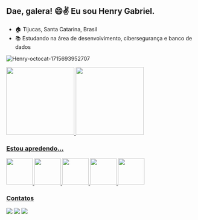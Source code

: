 ## Dae, galera! :smile::v: Eu sou Henry Gabriel.

- 🏠 Tijucas, Santa Catarina, Brasil
- 📚 Estudando na área de desenvolvimento, cibersegurança e banco de dados

![Henry-octocat-1715693952707](https://github.com/HenryGabriel-2407/HenryGabriel-2407/assets/63942305/63a4953f-8c2c-4919-91d9-3c9bd89543f3)

<div>
<a href="https://github.com/HenryGabriel-2407">
<img loading="lazy" height="180em" src="https://github-readme-stats.vercel.app/api/top-langs/?username=HenryGabriel-2407&layout=compact&langs_count=7&theme=github_dark&cache=1"/>
<img loading="lazy" height="180em" src="https://github-readme-stats.vercel.app/api?username=HenryGabriel-2407&show_icons=true&theme=github_dark&include_all_commits=true&count_private=true&cache=1"/>
</div>

### Estou apredendo...
<div>
<img src="https://cdn.jsdelivr.net/gh/devicons/devicon@latest/icons/python/python-original-wordmark.svg" width="70" height="70"/>
<img src="https://cdn.jsdelivr.net/gh/devicons/devicon@latest/icons/c/c-plain.svg" width="70" height="70"/>
<img src="https://cdn.jsdelivr.net/gh/devicons/devicon@latest/icons/java/java-original-wordmark.svg" width="70" height="70"/>
<img src="https://cdn.jsdelivr.net/gh/devicons/devicon@latest/icons/mysql/mysql-original-wordmark.svg" width="70" height="70"/>
<img src="https://cdn.jsdelivr.net/gh/devicons/devicon@latest/icons/godot/godot-original-wordmark.svg" width="70" height="70"/>
</div>

### Contatos

<div> 
  <a href="https://www.instagram.com/henry._.gabriel2407/" target="_blank"><img src="https://img.shields.io/badge/-Instagram-%23E4405F?style=for-the-badge&logo=instagram&logoColor=white" target="_blank"></a>
  <a href = "mailto:henrygabriel2407@gmail.com"><img src="https://img.shields.io/badge/-Gmail-%23333?style=for-the-badge&logo=gmail&logoColor=white" target="_blank"></a>
  <a href="https://www.linkedin.com/in/henrygabriel040724/" target="_blank"><img src="https://img.shields.io/badge/-LinkedIn-%230077B5?style=for-the-badge&logo=linkedin&logoColor=white" target="_blank"></a> 
  
</div>
